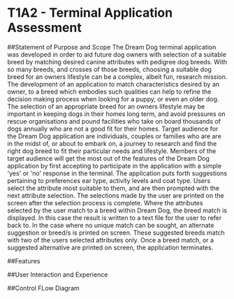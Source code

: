 # T1A2 - Terminal Application Assessment
##Statement of Purpose and Scope
The Dream Dog terminal application was developed in order to aid future dog owners with selection of a suitable breed by matching desired canine attributes with pedigree dog breeds. 
With so many breeds, and crosses of those breeds, choosing a suitable dog breed for an owners lifestyle can be a complex, albeit fun, research mission.
The development of an application to match characteristics desired by an owner, to a breed which embodies such qualities can help to refine the decision making process when looking for a puppy, or even an older dog. The selection of an appropriate breed for an owners lifestyle may be important in keeping dogs in their homes long term, and avoid pressures on rescue organisations and pound facilities who take on board thousands of dogs annually who are not a good fit for their homes. 
Target audience for the Dream Dog application are individuals, couples or families who are are in the midst of, or about to embark on, a journey to research and find the right dog breed to fit their particular needs and lifestyle. 
Members of the target audience will get the most out of the features of the Dream Dog application by first accepting to participate in the application with a simple 'yes' or 'no' response in the terminal. The application puts forth suggestions pertaining to preferences ear type, activity levels and coat type. Users select the attribute most suitable to them, and are then prompted with the next attribute selection. 
The selections made by the user are printed on the screen after the selection process is complete.
Where the attributes selected by the user match to a breed within Dream Dog, the breed match is displayed. In this case the result is written to a text file for the user to refer back to.
In the case where no unique match can be sought, an alternate suggestion or breed/s is printed on screen. These suggested breeds match with two of the users selected attributes only.
Once a breed match, or a suggested alternative are printed on screen, the application terminates. 


##Features

##User Interaction and Experience

##Control FLow Diagram

